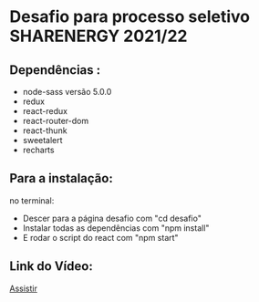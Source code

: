 # Desafio para processo seletivo SHARENERGY 2021/22

## Dependências :
  - node-sass versão 5.0.0
  - redux
  - react-redux
  - react-router-dom
  - react-thunk
  - sweetalert
  - recharts

## Para a instalação:
  no terminal: 
  - Descer para a página desafio com "cd desafio"
  - Instalar todas as dependências com "npm install"
  - E rodar o script do react com "npm start"
## Link do Vídeo:
<a href = "https://youtu.be/os02TmIJV-w">Assistir</a>
